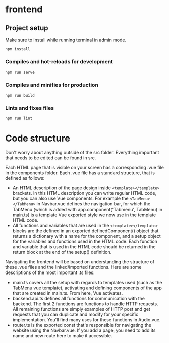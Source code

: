 # frontend

## Project setup
Make sure to install while running terminal in admin mode.
```
npm install
```

### Compiles and hot-reloads for development
```
npm run serve
```

### Compiles and minifies for production
```
npm run build
```

### Lints and fixes files
```
npm run lint
```


# Code structure
Don't worry about anything outside of the src folder. Everything important that needs to be edited can be found in src. 

Each HTML page that is visible on your screen has a corresponding .vue file in the components folder. Each .vue file has a standard structure, that is defined as follows:
- An HTML description of the page design inside ```<template></template>``` brackets. In this HTML description you can write regular HTML code, but you can also use Vue components. For example the ```<TabMenu></TabMenu>``` in Navbar.vue defines the navigation bar, for which the TabMenu (which is added with app.component('Tabmenu', TabMenu) in main.ts) is a template Vue exported style we now use in the template HTML code. 
- All functions and variables that are used in the ```<template></template>``` blocks are the defined in an exported definedComponent() object that returns a dictionary with a name for the component, and a setup object for the variables and functions used in the HTML code. Each function and variable that is used in the HTML code should be returned in the return block at the end of the setup() definition. 

Navigating the frontend will be based on understanding the structure of these .vue files and the linked/imported functions. Here are some descriptions of the most important .ts files:
- main.ts covers all the setup with regards to templates used (such as the TabMenu vue template), activating and defining components of the app that are created in main.ts. From here, Vue activates. 
- backend.api.ts defines all functions for communication with the backend. The first 2 functions are functions to handle HTTP requests. All remaining functions are simply examples of HTTP post and get requests that you can duplicate and modify for your specific implementation. You'll find many uses for these functions in Audio.vue. 
- router.ts is the exported const that's responsible for navigating the website using the Navbar.vue. If you add a page, you need to add its name and new route here to make it accessible. 
